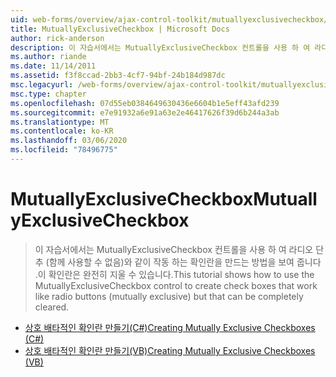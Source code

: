 ```yaml
---
uid: web-forms/overview/ajax-control-toolkit/mutuallyexclusivecheckbox/index
title: MutuallyExclusiveCheckbox | Microsoft Docs
author: rick-anderson
description: 이 자습서에서는 MutuallyExclusiveCheckbox 컨트롤을 사용 하 여 라디오 단추 (함께 사용할 수 없음)와 같이 작동 하는 확인란을 만드는 방법을 보여 줍니다.
ms.author: riande
ms.date: 11/14/2011
ms.assetid: f3f8ccad-2bb3-4cf7-94bf-24b184d987dc
msc.legacyurl: /web-forms/overview/ajax-control-toolkit/mutuallyexclusivecheckbox
msc.type: chapter
ms.openlocfilehash: 07d55eb0384649630436e6604b1e5eff43afd239
ms.sourcegitcommit: e7e91932a6e91a63e2e46417626f39d6b244a3ab
ms.translationtype: MT
ms.contentlocale: ko-KR
ms.lasthandoff: 03/06/2020
ms.locfileid: "78496775"
---
```

# <a name="mutuallyexclusivecheckbox"></a><span data-ttu-id="aa6b9-103">MutuallyExclusiveCheckbox</span><span class="sxs-lookup"><span data-stu-id="aa6b9-103">MutuallyExclusiveCheckbox</span></span>

> <span data-ttu-id="aa6b9-104">이 자습서에서는 MutuallyExclusiveCheckbox 컨트롤을 사용 하 여 라디오 단추 (함께 사용할 수 없음)와 같이 작동 하는 확인란을 만드는 방법을 보여 줍니다 .이 확인란은 완전히 지울 수 있습니다.</span><span class="sxs-lookup"><span data-stu-id="aa6b9-104">This tutorial shows how to use the MutuallyExclusiveCheckbox control to create check boxes that work like radio buttons (mutually exclusive) but that can be completely cleared.</span></span>

- [<span data-ttu-id="aa6b9-105">상호 배타적인 확인란 만들기(C#)</span><span class="sxs-lookup"><span data-stu-id="aa6b9-105">Creating Mutually Exclusive Checkboxes (C#)</span></span>](creating-mutually-exclusive-checkboxes-cs.md)
- [<span data-ttu-id="aa6b9-106">상호 배타적인 확인란 만들기(VB)</span><span class="sxs-lookup"><span data-stu-id="aa6b9-106">Creating Mutually Exclusive Checkboxes (VB)</span></span>](creating-mutually-exclusive-checkboxes-vb.md)

